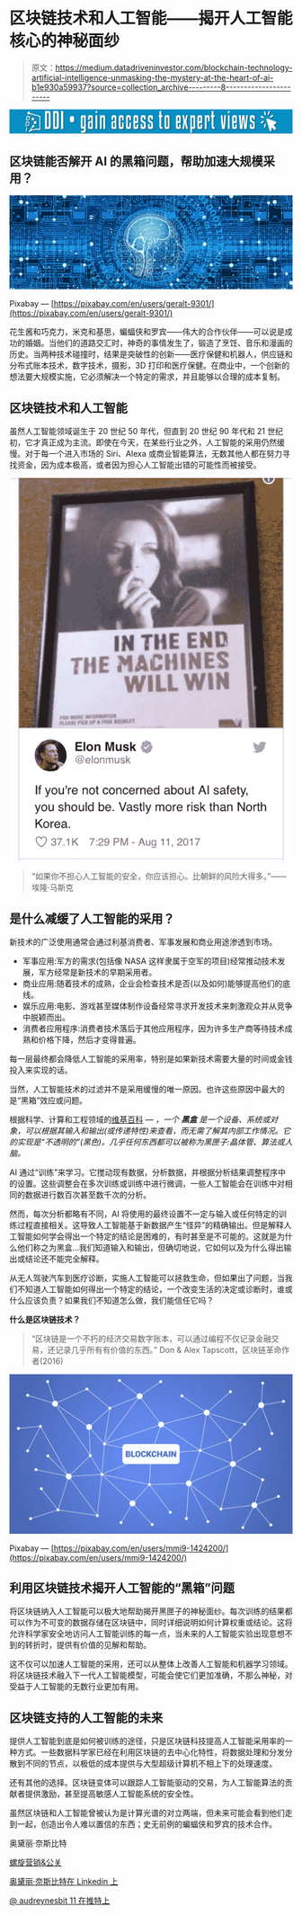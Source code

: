 # 区块链技术和人工智能——揭开人工智能核心的神秘面纱

> 原文：<https://medium.datadriveninvestor.com/blockchain-technology-artificial-intelligence-unmasking-the-mystery-at-the-heart-of-ai-b1e930a59937?source=collection_archive---------8----------------------->

[![](img/fda48e047dc085d50e33a1aeedb68901.png)](http://www.track.datadriveninvestor.com/1B9E)

## 区块链能否解开 AI 的黑箱问题，帮助加速大规模采用？

![](img/f0c20f1ba30b7ddad86d00b6d45595a0.png)

Pixabay — [https://pixabay.com/en/users/geralt-9301/](https://pixabay.com/en/users/geralt-9301/)

花生酱和巧克力，米克和基思，蝙蝠侠和罗宾——伟大的合作伙伴——可以说是成功的婚姻。当他们的道路交汇时，神奇的事情发生了，锻造了烹饪、音乐和漫画的历史。当两种技术碰撞时，结果是突破性的创新——医疗保健和机器人，供应链和分布式账本技术，数字技术，摄影，3D 打印和医疗保健。在商业中，一个创新的想法要大规模实施，它必须解决一个特定的需求，并且能够以合理的成本复制。

## 区块链技术和人工智能

虽然人工智能领域诞生于 20 世纪 50 年代，但直到 20 世纪 90 年代和 21 世纪初，它才真正成为主流。即使在今天，在某些行业之外，人工智能的采用仍然缓慢。对于每一个进入市场的 Siri、Alexa 或商业智能算法，无数其他人都在努力寻找资金，因为成本极高，或者因为担心人工智能出错的可能性而被接受。

![](img/49ecfd9ddcc95c918da1a3313f19d298.png)

> “如果你不担心人工智能的安全，你应该担心。比朝鲜的风险大得多。”——埃隆·马斯克

## 是什么减缓了人工智能的采用？

新技术的广泛使用通常会通过利基消费者、军事发展和商业用途渗透到市场。

*   军事应用:军方的需求(包括像 NASA 这样隶属于空军的项目)经常推动技术发展，军方经常是新技术的早期采用者。
*   商业应用:随着技术的成熟，企业会检查技术是否(以及如何)能够提高他们的底线。
*   娱乐应用:电影、游戏甚至媒体制作设备经常寻求开发技术来刺激观众并从竞争中脱颖而出。
*   消费者应用程序:消费者技术落后于其他应用程序，因为许多生产商等待技术成熟和价格下降，然后才变得普遍。

每一层最终都会降低人工智能的采用率，特别是如果新技术需要大量的时间或金钱投入来实现的话。

当然，人工智能技术的过滤并不是采用缓慢的唯一原因。也许这些原因中最大的是“黑箱”效应或问题。

根据科学、计算和工程领域的[维基百科](https://en.wikipedia.org/wiki/Black_box) — *，一个* ***黑盒*** *是一个设备、系统或对象，可以根据其输入和输出(或传递特性)来查看，而无需了解其内部工作情况。它的实现是“不透明的”(黑色)。几乎任何东西都可以被称为黑匣子:晶体管、算法或人脑。*

AI 通过“训练”来学习。它搅动现有数据，分析数据，并根据分析结果调整程序中的设置。这些调整会在多次训练或训练中进行微调，一些人工智能会在训练中对相同的数据进行数百次甚至数千次的分析。

然而，每次分析都略有不同，AI 将使用的最终设置不一定与输入或任何特定的训练过程直接相关。这导致人工智能基于新数据产生“怪异”的精确输出。但是解释人工智能如何学会得出一个特定的结论是困难的，有时甚至是不可能的。这就是为什么他们称之为黑盒…我们知道输入和输出，但确切地说，它如何以及为什么得出输出或结论还不能完全解释。

从无人驾驶汽车到医疗诊断，实施人工智能可以拯救生命，但如果出了问题，当我们不知道人工智能如何得出一个特定的结论，一个改变生活的决定或诊断时，谁或什么应该负责？如果我们不知道怎么做，我们能信任它吗？

**什么是区块链技术？**

> “区块链是一个不朽的经济交易数字账本，可以通过编程不仅记录金融交易，还记录几乎所有有价值的东西。”
> Don & Alex Tapscott，区块链革命作者(2016)

![](img/9c745c6680dfeb786564823d323f9990.png)

Pixabay — [https://pixabay.com/en/users/mmi9-1424200/](https://pixabay.com/en/users/mmi9-1424200/)

## 利用区块链技术揭开人工智能的“黑箱”问题

将区块链纳入人工智能可以极大地帮助揭开黑匣子的神秘面纱。每次训练的结果都可以作为不可变的数据存储在区块链中，同时详细说明如何计算权重或结论。这将允许科学家安全地访问人工智能训练的每一点，当未来的人工智能实验出现意想不到的转折时，提供有价值的见解和帮助。

这不仅可以加速人工智能的采用，还可以从整体上改善人工智能和机器学习领域。将区块链技术融入下一代人工智能模型，可能会使它们更加准确，不那么神秘，对受益于人工智能的无数行业更加有用。

## 区块链支持的人工智能的未来

提供人工智能到底是如何被训练的途径，只是区块链科技提高人工智能采用率的一种方式。一些数据科学家已经在利用区块链的去中心化特性，将数据处理和分发分散到不同的节点，以极低的成本提供与大型超级计算机不相上下的处理速度。

还有其他的选择。区块链变体可以跟踪人工智能驱动的交易，为人工智能算法的贡献者提供激励，甚至提高敏感人工智能系统的安全性。

虽然区块链和人工智能曾被认为是计算光谱的对立两端，但未来可能会看到他们走到一起，创造出令人难以置信的东西；史无前例的蝙蝠侠和罗宾的技术合作。

奥黛丽·奈斯比特

[螺旋营销&公关](http://www.spinspirational.com)

[奥黛丽·奈斯比特在 Linkedin 上](https://www.linkedin.com/in/audrey-nesbitt-0388a52a/)

[@ audreynesbit 11 在推特上](https://twitter.com/AudreyNesbitt11)